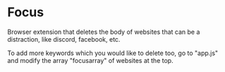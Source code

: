 # Focus
Browser extension that deletes the body of websites that can be a distraction, like discord, facebook, etc.

To add more keywords which you would like to delete too, go to "app.js" and modify the array "focusarray" of websites at the top.
